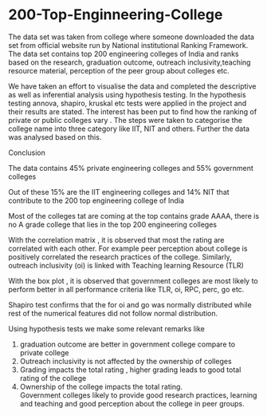 # 200-Top-Enginneering-College


The data set was taken from college where
someone downloaded the data set from official website run by National institutional
Ranking Framework. The data set contains top 200 engineering colleges of India
and ranks based on the research, graduation outcome, outreach inclusivity,teaching resource
material, perception of the peer group about colleges etc.

We have taken an effort to visualise the data and completed the descriptive 
as well as inferential analysis using hypothesis testing. In the hypothesis testing
annova, shapiro, kruskal etc tests were applied in the project and their results are 
stated.  The interest has been put to find how the ranking of private or public colleges vary
. The steps were taken to categorise the college name into three category like IIT, NIT
and others. Further the data was analysed based on this.


Conclusion

The data contains 45% private engineering colleges and 55% government colleges

Out of these 15% are the IIT engineering colleges and 14% NIT that contribute to 
the 200 top engineering college of India

Most of the colleges tat are coming at the top contains grade AAAA, there is no A grade
college that lies in the top 200 engineering colleges

With the correlation matrix , it is observed that most the rating are correlated
with each other. For example peer perception about college is positively correlated the 
research practices of the college. Similarly, outreach inclusivity (oi) is linked with
Teaching learning Resource  (TLR)

With the box plot , it is observed that government colleges are most likely to perform better
in all performance criteria like TLR, oi, RPC, perc, go etc.

Shapiro test confirms that the for oi and go was normally distributed while rest of the
numerical features did not follow normal distribution.

Using hypothesis tests we make some relevant remarks like 
1. graduation outcome are better in government college compare to private college
2. Outreach inclusivity is not affected by the ownership of colleges
3. Grading impacts the total rating , higher grading leads to good total rating of the college
4. Ownership of the college impacts the total rating.  
Government colleges likely to provide good research practices, learning and teaching
and good perception about the college in peer groups. 


